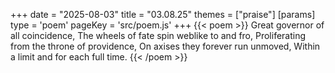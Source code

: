 +++
date = "2025-08-03"
title = "03.08.25"
themes = ["praise"]
[params]
  type = 'poem'
  pageKey = 'src/poem.js'
+++
{{< poem >}}
Great governor of all coincidence,
The wheels of fate spin weblike to and fro,
Proliferating from the throne of providence,
On axises they forever run unmoved,
Within a limit and for each full time.
{{< /poem >}}